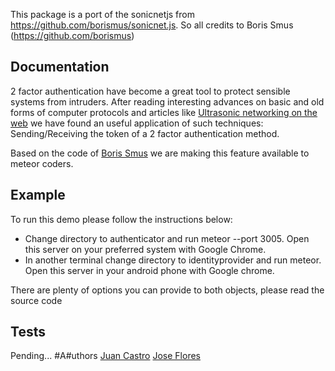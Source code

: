 This package is a port of the sonicnetjs from https://github.com/borismus/sonicnet.js.
So all credits to Boris Smus (https://github.com/borismus)

## Documentation
  2 factor authentication have become a great tool to protect sensible systems from intruders. After reading interesting advances on basic and old forms of computer protocols and articles like <a href="http://smus.com/ultrasonic-networking/">Ultrasonic networking on the web</a> we have found an useful application of such techniques: Sending/Receiving the token of a 2 factor authentication method.

  Based on the code of <a href="https://github.com/borismus">Boris Smus</a> we are making this feature available to meteor coders.

## Example
  To run this demo please follow the instructions below:
  * Change directory to authenticator and run meteor --port 3005. Open this server on your preferred system with Google Chrome.
  * In another terminal change directory to identityprovider and run meteor. Open this server in your android phone with Google chrome.

  There are plenty of options you can provide to both objects, please read the source code
## Tests
  Pending...
#A#uthors
  <a href="https://github.com/jcastro666">Juan Castro</a>
  <a href="https://github.com/jose-flores">Jose Flores</a>
